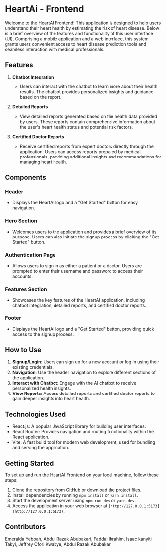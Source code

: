 # HeartAi - Frontend

Welcome to the HeartAI Frontend! This application is designed to help users understand their heart health by estimating the risk of heart disease. Below is a brief overview of the features and functionality of this user interface (UI).
Comprising a mobile application and a web interface, this system grants users convenient access to heart disease prediction tools and seamless interaction with medical professionals.

## Features

1. **Chatbot Integration**
   - Users can interact with the chatbot to learn more about their health results. The chatbot provides personalized insights and guidance based on the report.

2. **Detailed Reports**
   - View detailed reports generated based on the health data provided by users. These reports contain comprehensive information about the user's heart health status and potential risk factors.

3. **Certified Doctor Reports**
   - Receive certified reports from expert doctors directly through the application. Users can access reports prepared by medical professionals, providing additional insights and recommendations for managing heart health.

## Components

### Header
- Displays the HeartAI logo and a "Get Started" button for easy navigation.

### Hero Section
- Welcomes users to the application and provides a brief overview of its purpose. Users can also initiate the signup process by clicking the "Get Started" button.

### Authentication Page
- Allows users to sign in as either a patient or a doctor. Users are prompted to enter their username and password to access their accounts.

### Features Section
- Showcases the key features of the HeartAI application, including chatbot integration, detailed reports, and certified doctor reports.

### Footer
- Displays the HeartAI logo and a "Get Started" button, providing quick access to the signup process.

## How to Use

1. **Signup/Login**: Users can sign up for a new account or log in using their existing credentials.
2. **Navigation**: Use the header navigation to explore different sections of the application.
3. **Interact with Chatbot**: Engage with the AI chatbot to receive personalized health insights.
4. **View Reports**: Access detailed reports and certified doctor reports to gain deeper insights into heart health.

## Technologies Used

- React.js: A popular JavaScript library for building user interfaces.
- React Router: Provides navigation and routing functionality within the React application.
- Vite: A fast build tool for modern web development, used for bundling and serving the application.

## Getting Started

To set up and run the HeartAI Frontend on your local machine, follow these steps:

1. Clone the repository from [GitHub]([https://github.com](https://github.com/dzeble/Heart-Disease-Prediction-Group-2.git)) or download the project files.
2. Install dependencies by running `npm install` or `yarn install`.
3. Start the development server using `npm run dev` or `yarn dev`.
4. Access the application in your web browser at `[http://127.0.0.1:5173](http://127.0.0.1:5173)`.

## Contributors
Emeralda Yeboah, Abdul Razak Abubakari, Faddal Ibrahim, Isaac kanyiti Takyi, Jeffrey Ofori Kwakye, Abdul Razak Abubakar 


